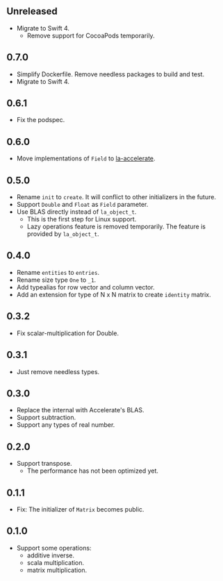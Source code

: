 ## Unreleased

- Migrate to Swift 4.
    - Remove support for CocoaPods temporarily.


## 0.7.0

- Simplify Dockerfile. Remove needless packages to build and test.
- Migrate to Swift 4.


## 0.6.1

- Fix the podspec.


## 0.6.0

- Move implementations of `Field` to [la-accelerate][github-la-accelerate].

[github-la-accelerate]: https://github.com/mitsuse/la-accelerate


## 0.5.0

- Rename `init` to `create`. It will conflict to other initializers in the future.
- Support `Double` and `Float` as `Field` parameter.
- Use BLAS directly instead of `la_object_t`.
    - This is the first step for Linux support.
    - Lazy operations feature is removed temporarily. The feature is provided by `la_object_t`.


## 0.4.0

- Rename `entities` to `entries`.
- Rename size type `One` to `_1`.
- Add typealias for row vector and column vector.
- Add an extension for type of N x N matrix to create `identity` matrix.


## 0.3.2

- Fix scalar-multiplication for Double.


## 0.3.1

- Just remove needless types.


## 0.3.0

- Replace the internal with Accelerate's BLAS.
- Support subtraction.
- Support any types of real number.


## 0.2.0

- Support transpose.
    - The performance has not been optimized yet.


## 0.1.1

- Fix: The initializer of `Matrix` becomes public.


## 0.1.0

- Support some operations:
    - additive inverse.
    - scala multiplication.
    - matrix multiplication.
